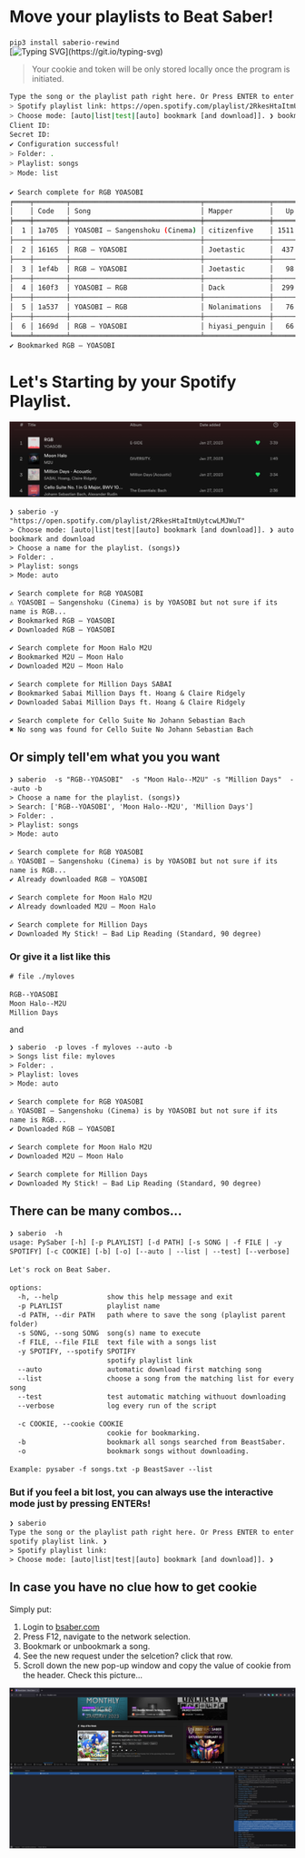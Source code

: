 # Move your playlists to Beat Saber! 

`pip3 install saberio-rewind`  
[![Typing SVG](https://readme-typing-svg.demolab.com?font=Fira+Code&pause=1000&color=EF6DF7&width=435&lines=Bookmark+and+Syncsaber!;Download+Songs+via+CLI!;pip+install+me!;Oh+It's+this+song!;Continue+on...+Beat+Saber!;Replay+your+favorites...;+and+SMASH+the+beat!)](https://git.io/typing-svg)  

> Your cookie and token will be only stored locally once the program is initiated.

```sh
Type the song or the playlist path right here. Or Press ENTER to enter spotify playlist link. ❯ 
> Spotify playlist link: https://open.spotify.com/playlist/2RkesHtaItmUytcwLMJWuT
> Choose mode: [auto|list|test|[auto] bookmark [and download]]. ❯ bookmark
Client ID: 
Secret ID: 
✔ Configuration successful!
> Folder: .
> Playlist: songs
> Mode: list

✔ Search complete for RGB YOASOBI
╒════╤════════╤════════════════════════════════╤════════════════╤══════╤════════╤═════════════════════╤════════════╕
│    │ Code   │ Song                           │ Mapper         │   Up │   Down │ Difficulty          │ Date       │
╞════╪════════╪════════════════════════════════╪════════════════╪══════╪════════╪═════════════════════╪════════════╡
│  1 │ 1a705  │ YOASOBI – Sangenshoku (Cinema) │ citizenfive    │ 1511 │     57 │ Ea, No, Ha, Ex, Ex+ │ 19.07.2021 │
├────┼────────┼────────────────────────────────┼────────────────┼──────┼────────┼─────────────────────┼────────────┤
│  2 │ 16165  │ RGB – YOASOBI                  │ Joetastic      │  437 │     36 │ Ha, Ex, Ex+         │ 30.03.2021 │
├────┼────────┼────────────────────────────────┼────────────────┼──────┼────────┼─────────────────────┼────────────┤
│  3 │ 1ef4b  │ RGB – YOASOBI                  │ Joetastic      │   98 │      9 │ Ex+                 │ 17.12.2021 │
├────┼────────┼────────────────────────────────┼────────────────┼──────┼────────┼─────────────────────┼────────────┤
│  4 │ 160f3  │ YOASOBI – RGB                  │ Dack           │  299 │     34 │ Ex                  │ 30.03.2021 │
├────┼────────┼────────────────────────────────┼────────────────┼──────┼────────┼─────────────────────┼────────────┤
│  5 │ 1a537  │ YOASOBI – RGB                  │ Nolanimations  │   76 │      9 │ Ex+                 │ 16.07.2021 │
├────┼────────┼────────────────────────────────┼────────────────┼──────┼────────┼─────────────────────┼────────────┤
│  6 │ 1669d  │ RGB – YOASOBI                  │ hiyasi_penguin │   66 │      8 │ Ex                  │ 07.04.2021 │
╘════╧════════╧════════════════════════════════╧════════════════╧══════╧════════╧═════════════════════╧════════════╛
✔ Bookmarked RGB – YOASOBI
```
# Let's Starting by your Spotify Playlist.

![Spotify](./misc/spotify.png)

```
❯ saberio -y "https://open.spotify.com/playlist/2RkesHtaItmUytcwLMJWuT"
> Choose mode: [auto|list|test|[auto] bookmark [and download]]. ❯ auto bookmark and download
> Choose a name for the playlist. (songs)❯ 
> Folder: .
> Playlist: songs
> Mode: auto

✔ Search complete for RGB YOASOBI
⚠ YOASOBI – Sangenshoku (Cinema) is by YOASOBI but not sure if its name is RGB...
✔ Bookmarked RGB – YOASOBI
✔ Downloaded RGB – YOASOBI

✔ Search complete for Moon Halo M2U
✔ Bookmarked M2U – Moon Halo
✔ Downloaded M2U – Moon Halo

✔ Search complete for Million Days SABAI
✔ Bookmarked Sabai Million Days ft. Hoang & Claire Ridgely
✔ Downloaded Sabai Million Days ft. Hoang & Claire Ridgely

✔ Search complete for Cello Suite No Johann Sebastian Bach
✖ No song was found for Cello Suite No Johann Sebastian Bach
```

## Or simply tell'em what you you want

```
❯ saberio  -s "RGB--YOASOBI"  -s "Moon Halo--M2U" -s "Million Days"  --auto -b
> Choose a name for the playlist. (songs)❯ 
> Search: ['RGB--YOASOBI', 'Moon Halo--M2U', 'Million Days']
> Folder: .
> Playlist: songs
> Mode: auto

✔ Search complete for RGB YOASOBI
⚠ YOASOBI – Sangenshoku (Cinema) is by YOASOBI but not sure if its name is RGB...
✔ Already downloaded RGB – YOASOBI

✔ Search complete for Moon Halo M2U
✔ Already downloaded M2U – Moon Halo

✔ Search complete for Million Days
✔ Downloaded My Stick! – Bad Lip Reading (Standard, 90 degree)
```

### Or give it a list like this

```
# file ./myloves

RGB--YOASOBI
Moon Halo--M2U
Million Days
```

and

```
❯ saberio  -p loves -f myloves --auto -b
> Songs list file: myloves
> Folder: .
> Playlist: loves
> Mode: auto

✔ Search complete for RGB YOASOBI
⚠ YOASOBI – Sangenshoku (Cinema) is by YOASOBI but not sure if its name is RGB...
✔ Downloaded RGB – YOASOBI

✔ Search complete for Moon Halo M2U
✔ Downloaded M2U – Moon Halo

✔ Search complete for Million Days
✔ Downloaded My Stick! – Bad Lip Reading (Standard, 90 degree)

```

## There can be many combos...
```
❯ saberio  -h
usage: PySaber [-h] [-p PLAYLIST] [-d PATH] [-s SONG | -f FILE | -y SPOTIFY] [-c COOKIE] [-b] [-o] [--auto | --list | --test] [--verbose]

Let's rock on Beat Saber.

options:
  -h, --help            show this help message and exit
  -p PLAYLIST           playlist name
  -d PATH, --dir PATH   path where to save the song (playlist parent folder)
  -s SONG, --song SONG  song(s) name to execute
  -f FILE, --file FILE  text file with a songs list
  -y SPOTIFY, --spotify SPOTIFY
                        spotify playlist link
  --auto                automatic download first matching song
  --list                choose a song from the matching list for every song
  --test                test automatic matching withuout downloading
  --verbose             log every run of the script

  -c COOKIE, --cookie COOKIE
                        cookie for bookmarking.
  -b                    bookmark all songs searched from BeastSaber.
  -o                    bookmark songs without downloading.

Example: pysaber -f songs.txt -p BeastSaver --list

```

### But if you feel a bit lost, you can always use the interactive mode just by pressing ENTERs!

```
❯ saberio
Type the song or the playlist path right here. Or Press ENTER to enter spotify playlist link. ❯ 
> Spotify playlist link: 
> Choose mode: [auto|list|test|[auto] bookmark [and download]]. ❯ 
```

## In case you have no clue how to get cookie

Simply put: 
1. Login to [bsaber.com](https://basaber.com/)
2. Press F12, navigate to the network selection.
3. Bookmark or unbookmark a song.
4. See the new request under the selcetion? click that row.
5. Scroll down the new pop-up window and copy the value of cookie from the header. Check this picture...

![](misc/cookie.png)